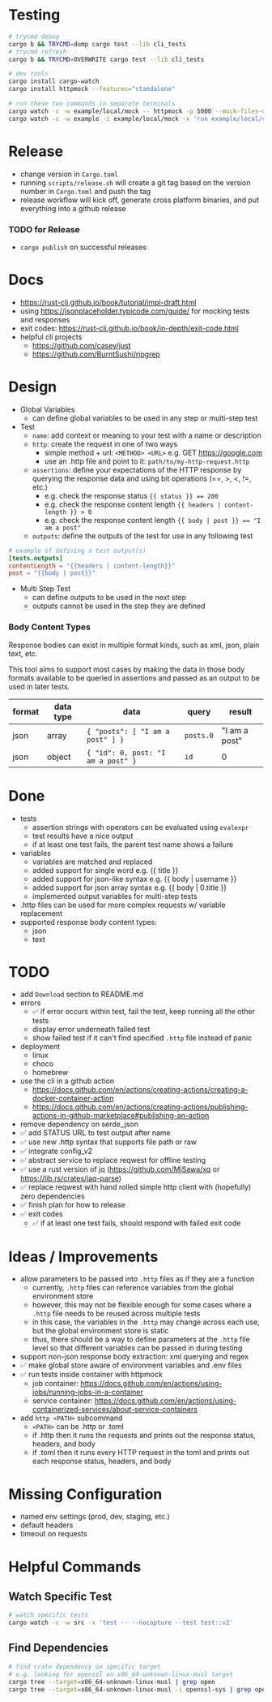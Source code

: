 # Testing

```bash
# trycmd debug
cargo b && TRYCMD=dump cargo test --lib cli_tests
# trycmd refresh
cargo b && TRYCMD=OVERWRITE cargo test --lib cli_tests
```

```bash
# dev tools
cargo install cargo-watch
cargo install httpmock --features="standalone"
```

```bash
# run these two commands in separate terminals
cargo watch -c -w example/local/mock -- httpmock -p 5000 --mock-files-dir ./example/local/mock
cargo watch -c -w example -i example/local/mock -x 'run example/local/config.toml'
```

# Release

- change version in `Cargo.toml`
- running `scripts/release.sh` will create a git tag based on the version number in `Cargo.toml` and push the tag
- release workflow will kick off, generate cross platform binaries, and put everything into a github release

### TODO for Release

- `cargo publish` on successful releases

# Docs

- https://rust-cli.github.io/book/tutorial/impl-draft.html
- using https://jsonplaceholder.typicode.com/guide/ for mocking tests and responses
- exit codes: https://rust-cli.github.io/book/in-depth/exit-code.html
- helpful cli projects
  - https://github.com/casey/just
  - https://github.com/BurntSushi/ripgrep

# Design

- Global Variables
  - can define global variables to be used in any step or multi-step test
- Test
  - `name`: add context or meaning to your test with a name or description
  - `http`: create the request in one of two ways
    - simple method + url: `<METHOD> <URL>` e.g. GET https://google.com
    - use an .http file and point to it: `path/to/my-http-request.http`
  - `assertions`: define your expectations of the HTTP response by querying the response data and using bit operations (==, >, <, !=, etc.)
    - e.g. check the response status `{{ status }} == 200`
    - e.g. check the response content length `{{ headers | content-length }} > 0`
    - e.g. check the response content length `{{ body | post }} == "I am a post"`
  - `outputs`: define the outputs of the test for use in any following test

```toml
# example of defining a test output(s)
[tests.outputs]
contentLength = "{{headers | content-length}}"
post = "{{body | post}}"
```

- Multi Step Test
  - can define outputs to be used in the next step
  - outputs cannot be used in the step they are defined

### Body Content Types

Response bodies can exist in multiple format kinds, such as xml, json, plain text, etc.

This tool aims to support most cases by making the data in those body formats available to be queried in assertions and passed as an output to be used in later tests.

| format | data type | data                               | query     | result        |
| ------ | --------- | ---------------------------------- | --------- | ------------- |
| json   | array     | `{ "posts": [ "I am a post" ] }`   | `posts.0` | "I am a post" |
| json   | object    | `{ "id": 0, post: "I am a post" }` | `id`      | 0             |

# Done

- tests
  - assertion strings with operators can be evaluated using `evalexpr`
  - test results have a nice output
  - if at least one test fails, the parent test name shows a failure
- variables
  - variables are matched and replaced
  - added support for single word e.g. {{ title }}
  - added support for json-like syntax e.g. {{ body | username }}
  - added support for json array syntax e.g. {{ body | 0.title }}
  - implemented output variables for multi-step tests
- .http files can be used for more complex requests w/ variable replacement
- supported response body content types:
  - json
  - text

# TODO

- add `Download` section to README.md
- errors
  - ✅ if error occurs within test, fail the test, keep running all the other tests
  - display error underneath failed test
  - show failed test if it can't find specified `.http` file instead of panic
- deployment
  - linux
  - choco
  - homebrew
- use the cli in a github action
  - https://docs.github.com/en/actions/creating-actions/creating-a-docker-container-action
  - https://docs.github.com/en/actions/creating-actions/publishing-actions-in-github-marketplace#publishing-an-action
- remove dependency on serde_json
- ✅ add STATUS URL to test output after name
- ✅ use new .http syntax that supports file path or raw
- ✅ integrate config_v2
- ✅ abstract service to replace reqwest for offline testing
- ✅ use a rust version of jq (https://github.com/MiSawa/xq or https://lib.rs/crates/jaq-parse)
- ✅ replace reqwest with hand rolled simple http client with (hopefully) zero dependencies
- ✅ finish plan for how to release
- ✅ exit codes
  - ✅ if at least one test fails, should respond with failed exit code

# Ideas / Improvements

- allow parameters to be passed into `.http` files as if they are a function
  - currently, `.http` files can reference variables from the global environment store
  - however, this may not be flexible enough for some cases where a `.http` file needs to be reused across multiple tests
  - in this case, the variables in the `.http` may change across each use, but the global environment store is static
  - thus, there should be a way to define parameters at the `.http` file level so that different variables can be passed in during testing
- support non-json response body extraction: xml querying and regex
- ✅ make global store aware of environment variables and .env files
- ✅ run tests inside container with httpmock
  - job container: https://docs.github.com/en/actions/using-jobs/running-jobs-in-a-container
  - service container: https://docs.github.com/en/actions/using-containerized-services/about-service-containers
- add `http <PATH>` subcommand
  - `<PATH>` can be .http or .toml
  - if .http then it runs the requests and prints out the response status, headers, and body
  - if .toml then it runs every HTTP request in the toml and prints out each response status, headers, and body

# Missing Configuration

- named env settings (prod, dev, staging, etc.)
- default headers
- timeout on requests

# Helpful Commands

## Watch Specific Test

```bash
# watch specific tests
cargo watch -c -w src -x 'test -- --nocapture --test test::v2'
```

## Find Dependencies

```bash
# find crate dependency on specific target
# e.g. looking for openssl on x86_64-unknown-linux-musl target
cargo tree --target=x86_64-unknown-linux-musl | grep open
cargo tree --target=x86_64-unknown-linux-musl -i openssl-sys | grep open
```
